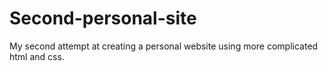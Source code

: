 # Second-personal-site
My second attempt at creating a personal website using more complicated html and css. 
